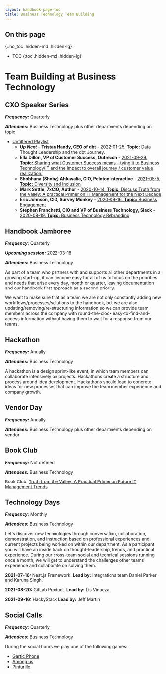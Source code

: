 ```yaml
---
layout: handbook-page-toc
title: Business Technology Team Building
---
```


<link rel="stylesheet" type="text/css" href="/stylesheets/biztech.css" />

## On this page
{:.no_toc .hidden-md .hidden-lg}

- TOC
{:toc .hidden-md .hidden-lg}

# Team Building at Business Technology

## CXO Speaker Series

_**Frequency:**_ Quarterly

_**Attendees:**_ Business Technology plus other departments depending on topic

- [Unfiltered Playlist](https://www.youtube.com/playlist?list=PL05JrBw4t0Kom2dWuFd-KoVnZqUTmlZQJ)
    - ***Up Next*** - **Tristan Handy, CEO of dbt** - 2022-01-25. **Topic:** Data Thought Leadership and the dbt Journey.
    - **Ella Dillon, VP of Customer Success, Outreach** - [2021-09-29. **Topic:**  Sharing what Customer Success means - tying it to Business Technology/IT and the impact to overall journey / customer value realization.](https://www.youtube.com/watch?v=dmOhn7q6738&list=PL05JrBw4t0Kom2dWuFd-KoVnZqUTmlZQJ&index=6)
    - **Shobhana (Shobz) Ahluwalia, CIO, Peloton Interactive** - [2021-05-5. **Topic:** Diversity and Inclusion](https://www.youtube.com/watch?v=frHW0fNbm5c&list=PL05JrBw4t0Kom2dWuFd-KoVnZqUTmlZQJ&index=6)
    - **Mark Settle, 7xCIO, Author** - [2020-10-14. **Topic:** Discuss Truth from the Valley: A practical Primer on IT Management for the Next Decade](https://www.youtube.com/watch?v=MLAboHCE434&list=PL05JrBw4t0Kom2dWuFd-KoVnZqUTmlZQJ&index=3)
    - **Eric Johnson, CIO, Survey Monkey** - [2020-09-16. **Topic:** Business Engagement](https://www.youtube.com/watch?v=2Z8lAm941-A&list=PL05JrBw4t0Kom2dWuFd-KoVnZqUTmlZQJ&index=2)
    - **Stephen Franchetti, CIO and VP of Business Technology, Slack** - [2020-08-19. **Topic:** Business Technology Rebranding](https://www.youtube.com/watch?v=j9vjNMVuL9c&list=PL05JrBw4t0Kom2dWuFd-KoVnZqUTmlZQJ&index=1)
    
## Handbook Jamboree

_**Frequency:**_ Quarterly 

_**Upcoming session:**_ 2022-03-18 

_**Attendees:**_ Business Technology

As part of a team who partners with and supports all other departments in a growing start-up, it can become easy for all of us to focus on the priorities and needs that arise every day, month or quarter, leaving documentation and our handbook first approach as a second priority.

We want to make sure that as a team we are not only constantly adding new workflows/processes/solutions to the handbook, but we are also updating/removing/re-structuring information so we can provide team members across the company with round-the-clock easy-to-find-and-access information without having them to wait for a response from our teams.

## Hackathon

_**Frequency:**_ Anually

_**Attendees:**_ Business Technology

A hackathon is a design sprint-like event; in which team members can collaborate intensively on projects. Hackathons create a structure and process around idea development. Hackathons should lead to concrete ideas for new processes that can improve the team member experience and company growth.

## Vendor Day

_**Frequency:**_ Anually

_**Attendees:**_ Business Technology plus other departments depending on vendor

## Book Club

_**Frequency:**_ Not defined

_**Attendees:**_ Business Technology

Book Club: [Truth from the Valley: A Practical Primer on Future IT Management Trends](https://gitlab.com/gitlab-com/book-clubs/-/issues/12)


## Technology Days

_**Frequency:**_ Monthly

_**Attendees:**_ Business Technology

Let's discover new technologies through conversation, collaboration, demonstration, and instruction based on professional experiences and current projects being worked on within our department. As a participant you will have an inside track on thought-leadership, trends, and practical experience. During our cross-team social and technical sessions running once a month, we will get to understand the challenges other teams experience and collaborate on solving them.

**2021-07-16:** 
Nest.js Framework. 
    **Lead by:** Integrations team Daniel Parker and Karuna Singh.

**2021-08-20:** GitLab Product. 
    **Lead by:** Lis Vinueza.

**2021-09-16:** HackyStack
    **Lead by:** Jeff Martin


## Social Calls

_**Frequency:**_ Quarterly

_**Attendees:**_ Business Technology

During the social hours we play one of the following games:

- [Gartic Phone](https://garticphone.com/)
- [Among us](https://innersloth.com/gameAmongUs.php) 
- [Pinturillo](https://www.pinturillo2.com/) 
